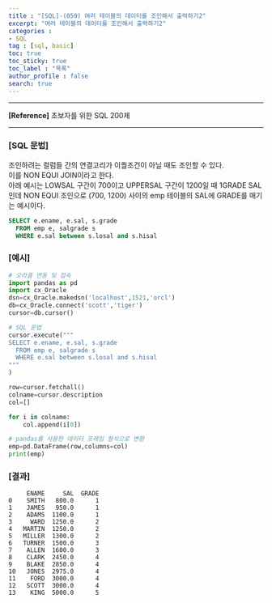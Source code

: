 ```yaml
---
title : "[SQL]-(059) 여러 테이블의 데이터를 조인해서 출력하기2"
excerpt: "여러 테이블의 데이터를 조인해서 출력하기2"
categories :
- SQL
tag : [sql, basic]
toc: true
toc_sticky: true
toc_label : "목록"
author_profile : false
search: true
---
```


---
**[Reference]** 초보자를 위한 SQL 200제

---

### [SQL 문법]
조인하려는 컬럼들 간의 연결고리가 이퀄조건이 아닐 때도 조인할 수 있다.  
이를 NON EQUI JOIN이라고 한다.  
아래 예시는 LOWSAL 구간이 700이고 UPPERSAL 구간이 1200일 때 1GRADE SAL인데 NON EQUI 조인으로 (700, 1200) 사이의 emp 테이블의 SAL에 GRADE를 매기는 예시이다.

```sql
SELECT e.ename, e.sal, s.grade
  FROM emp e, salgrade s
  WHERE e.sal between s.losal and s.hisal
```
### [예시]

```python
# 오라클 연동 및 접속
import pandas as pd
import cx_Oracle
dsn=cx_Oracle.makedsn('localhost',1521,'orcl')
db=cx_Oracle.connect('scott','tiger')
cursor=db.cursor()

# SQL 문법
cursor.execute("""
SELECT e.ename, e.sal, s.grade
  FROM emp e, salgrade s
  WHERE e.sal between s.losal and s.hisal
"""
)

row=cursor.fetchall()
colname=cursor.description
col=[]

for i in colname:
    col.append(i[0])

# pandas를 사용한 데이터 프레임 형식으로 변환
emp=pd.DataFrame(row,columns=col)
print(emp)
```
### [결과]
         ENAME     SAL  GRADE
    0    SMITH   800.0      1
    1    JAMES   950.0      1
    2    ADAMS  1100.0      1
    3     WARD  1250.0      2
    4   MARTIN  1250.0      2
    5   MILLER  1300.0      2
    6   TURNER  1500.0      3
    7    ALLEN  1600.0      3
    8    CLARK  2450.0      4
    9    BLAKE  2850.0      4
    10   JONES  2975.0      4
    11    FORD  3000.0      4
    12   SCOTT  3000.0      4
    13    KING  5000.0      5
    
